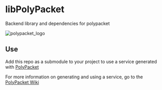 # libPolyPacket
Backend library and dependencies for polypacket

![polypacket_logo](https://raw.githubusercontent.com/wiki/up-rev/PolyPacket/polypacket_logo.png)

## Use

Add this repo as a submodule to your project to use a service generated with [PolyPacket](https://github.com/up-rev/PolyPacket)

For more information on generating and using a service, go to the [PolyPacket Wiki](https://github.com/up-rev/PolyPacket/wiki)
